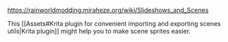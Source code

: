 https://rainworldmodding.miraheze.org/wiki/Slideshows_and_Scenes

This [[Assets#Krita plugin for convenient importing and exporting scenes utils|Krita plugin]] might help you to make scene sprites easier.

